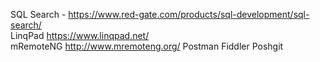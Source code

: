 SQL Search - https://www.red-gate.com/products/sql-development/sql-search/   
LinqPad https://www.linqpad.net/   
mRemoteNG http://www.mremoteng.org/
Postman
Fiddler
Poshgit

